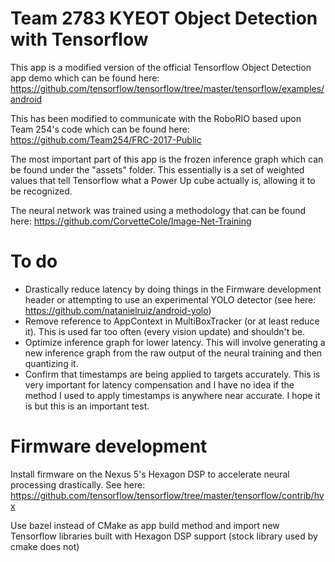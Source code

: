 # Team 2783 KYEOT Object Detection with Tensorflow

This app is a modified version of the official Tensorflow Object Detection app demo which can be found here: https://github.com/tensorflow/tensorflow/tree/master/tensorflow/examples/android

This has been modified to communicate with the RoboRIO based upon Team 254's code which can be found here:
https://github.com/Team254/FRC-2017-Public
 
The most important part of this app is the frozen inference graph which can be found under the "assets" folder. This essentially is a set of weighted values that tell Tensorflow what a Power Up cube actually is, allowing it to be recognized.

The neural network was trained using a methodology that can be found here:
https://github.com/CorvetteCole/Image-Net-Training

# To do
- Drastically reduce latency by doing things in the Firmware development header or attempting to use an experimental YOLO detector (see here: https://github.com/natanielruiz/android-yolo)
- Remove reference to AppContext in MultiBoxTracker (or at least reduce it). This is used far too often (every vision update) and shouldn't be.
- Optimize inference graph for lower latency. This will involve generating a new inference graph from the raw output of the neural training and then quantizing it. 
- Confirm that timestamps are being applied to targets accurately. This is very important for latency compensation and I have no idea if the method I used to apply timestamps is anywhere near accurate. I hope it is but this is an important test.

# Firmware development
Install firmware on the Nexus 5's Hexagon DSP to accelerate neural processing drastically. 
See here: https://github.com/tensorflow/tensorflow/tree/master/tensorflow/contrib/hvx

Use bazel instead of CMake as app build method and import new Tensorflow libraries built with Hexagon DSP support (stock library used by cmake does not)

